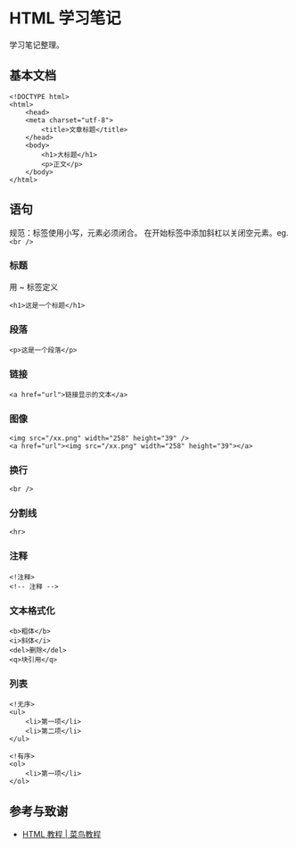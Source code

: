 # HTML 学习笔记

学习笔记整理。

## 基本文档

```markup
<!DOCTYPE html>
<html>
    <head>
    <meta charset="utf-8">
        <title>文章标题</title>
    </head>
    <body>
        <h1>大标题</h1>
        <p>正文</p>
    </body>
</html>
```

## 语句

规范：标签使用小写，元素必须闭合。 在开始标签中添加斜杠以关闭空元素。eg. `<br />`

### 标题

用 ~ 标签定义

```markup
<h1>这是一个标题</h1>
```

### 段落

```markup
<p>这是一个段落</p>
```

### 链接

```markup
<a href="url">链接显示的文本</a>
```

### 图像

```markup
<img src="/xx.png" width="258" height="39" />
<a href="url"><img src="/xx.png" width="258" height="39"></a>
```

### 换行

```markup
<br />
```

### 分割线

```markup
<hr>
```

### 注释

```markup
<!注释>
<!-- 注释 -->
```

### 文本格式化

```markup
<b>粗体</b>
<i>斜体</i>
<del>删除</del>
<q>块引用</q>
```

### 列表

```markup
<!无序>
<ul>
    <li>第一项</li>
    <li>第二项</li>
</ul>

<!有序>
<ol>
    <li>第一项</li>
</ol>
```

## 参考与致谢

* [HTML 教程 \| 菜鸟教程](http://www.runoob.com/html/html-tutorial.html)

